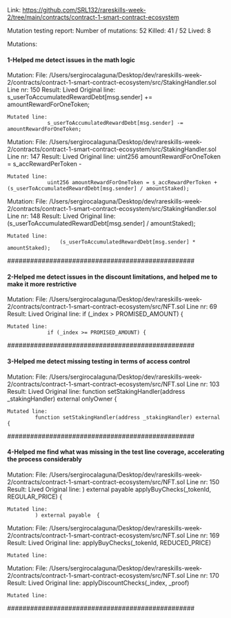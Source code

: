 Link: https://github.com/SRL132/rareskills-week-2/tree/main/contracts/contract-1-smart-contract-ecosystem

Mutation testing report:
Number of mutations:    52
Killed:                 41 / 52
Lived: 8

Mutations:
#### 1-Helped me detect issues in the math logic
Mutation:
    File: /Users/sergirocalaguna/Desktop/dev/rareskills-week-2/contracts/contract-1-smart-contract-ecosystem/src/StakingHandler.sol
    Line nr: 150
    Result: Lived
    Original line:
                 s_userToAccumulatedRewardDebt[msg.sender] += amountRewardForOneToken;

    Mutated line:
                 s_userToAccumulatedRewardDebt[msg.sender] -= amountRewardForOneToken;

Mutation:
    File: /Users/sergirocalaguna/Desktop/dev/rareskills-week-2/contracts/contract-1-smart-contract-ecosystem/src/StakingHandler.sol
    Line nr: 147
    Result: Lived
    Original line:
                 uint256 amountRewardForOneToken = s_accRewardPerToken -

    Mutated line:
                 uint256 amountRewardForOneToken = s_accRewardPerToken + (s_userToAccumulatedRewardDebt[msg.sender] / amountStaked);


Mutation:
    File: /Users/sergirocalaguna/Desktop/dev/rareskills-week-2/contracts/contract-1-smart-contract-ecosystem/src/StakingHandler.sol
    Line nr: 148
    Result: Lived
    Original line:
                     (s_userToAccumulatedRewardDebt[msg.sender] / amountStaked);

    Mutated line:
                     (s_userToAccumulatedRewardDebt[msg.sender] * amountStaked);

#################################################

#### 2-Helped me detect issues in the discount limitations, and helped me to make it more restrictive
Mutation:
    File: /Users/sergirocalaguna/Desktop/dev/rareskills-week-2/contracts/contract-1-smart-contract-ecosystem/src/NFT.sol
    Line nr: 69
    Result: Lived
    Original line:
                 if (_index > PROMISED_AMOUNT) {

    Mutated line:
                 if (_index >= PROMISED_AMOUNT) {

#################################################

#### 3-Helped me detect missing testing in terms of access control

Mutation:
    File: /Users/sergirocalaguna/Desktop/dev/rareskills-week-2/contracts/contract-1-smart-contract-ecosystem/src/NFT.sol
    Line nr: 103
    Result: Lived
    Original line:
             function setStakingHandler(address _stakingHandler) external onlyOwner {

    Mutated line:
             function setStakingHandler(address _stakingHandler) external  {
#################################################

#### 4-Helped me find what was missing in the test line coverage, accelerating the process considerably 

Mutation:
    File: /Users/sergirocalaguna/Desktop/dev/rareskills-week-2/contracts/contract-1-smart-contract-ecosystem/src/NFT.sol
    Line nr: 150
    Result: Lived
    Original line:
             ) external payable applyBuyChecks(_tokenId, REGULAR_PRICE) {

    Mutated line:
             ) external payable  {


Mutation:
    File: /Users/sergirocalaguna/Desktop/dev/rareskills-week-2/contracts/contract-1-smart-contract-ecosystem/src/NFT.sol
    Line nr: 169
    Result: Lived
    Original line:
                 applyBuyChecks(_tokenId, REDUCED_PRICE)

    Mutated line: 
                 

Mutation:
    File: /Users/sergirocalaguna/Desktop/dev/rareskills-week-2/contracts/contract-1-smart-contract-ecosystem/src/NFT.sol
    Line nr: 170
    Result: Lived
    Original line:
                 applyDiscountChecks(_index, _proof)

    Mutated line:

#################################################